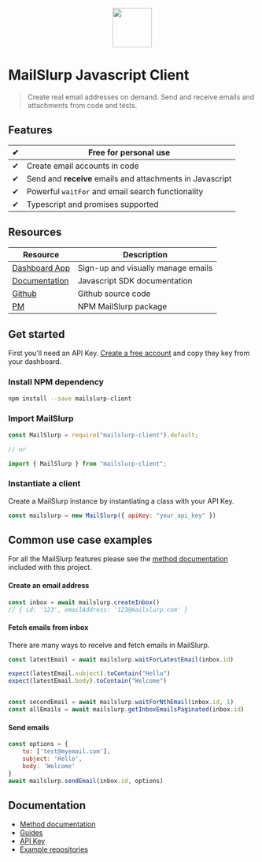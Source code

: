 <p align="center" class="d-none">
  <img src="https://www.mailslurp.com/logo.svg" height="80x" alt="">
</p>

# MailSlurp Javascript Client
> Create real email addresses on demand. Send and receive emails and attachments from code and tests.

## Features

| ✔ | Free for personal use |
|---|-----------------------------------------------------------|
| ✔ | Create email accounts in code |
| ✔ | Send and **receive** emails and attachments in Javascript |
| ✔ | Powerful `waitFor` and email search functionality |
| ✔ | Typescript and promises supported |

## Resources

| Resource | Description |
|---------------|------------------------------------------------|
| [Dashboard App](https://app.mailslurp.com) | Sign-up and visually manage emails |
| [Documentation](./docs/classes/_index_.mailslurp.md) | Javascript SDK documentation |
| [Github](https://github.com/mailslurp/mailslurp-client)| Github source code |
| [PM](https://www.npmjs.com/package/mailslurp-client) | NPM MailSlurp package |

## Get started
First you'll need an API Key. [Create a free account](https://app.mailslurp.com) and copy they key from your dashboard.

### Install NPM dependency
```bash
npm install --save mailslurp-client
```

### Import MailSlurp
```javascript
const MailSlurp = require("mailslurp-client").default;

// or

import { MailSlurp } from "mailslurp-client";
```

### Instantiate a client
Create a MailSlurp instance by instantiating a class with your API Key.

```javascript
const mailslurp = new MailSlurp({ apiKey: "your_api_key" })
```

## Common use case examples
For all the MailSlurp features please see the [method documentation](./docs/classes/_index_.mailslurp.md) included with this project.

#### Create an email address
```javascript
const inbox = await mailslurp.createInbox()
// { id: '123', emailAddress: '123@mailslurp.com' }
``` 

#### Fetch emails from inbox
There are many ways to receive and fetch emails in MailSlurp. 

```javascript
const latestEmail = await mailslurp.waitForLatestEmail(inbox.id)

expect(latestEmail.subject).toContain("Hello")
expect(latestEmail.body).toContain("Welcome")


const secondEmail = await mailslurp.waitForNthEmail(inbox.id, 1)
const allEmails = await mailslurp.getInboxEmailsPaginated(inbox.id)
```

#### Send emails
```javascript
const options = {
    to: ['test@myemail.com'],
    subject: 'Hello',
    body: 'Welcome'
}
await mailslurp.sendEmail(inbox.id, options)
```

## Documentation 
- [Method documentation](./docs/classes/_index_.mailslurp.md)
- [Guides](https://www.mailslurp/guides/)
- [API Key](https://app.mailslurp.com/sign-up/)
- [Example repositories](https://www.mailslurp.com/examples/)




